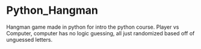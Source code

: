 ﻿# Python_Hangman
Hangman game made in python for intro the python course. 
Player vs Computer, computer has no logic guessing, all just randomized based off of unguessed letters. 
